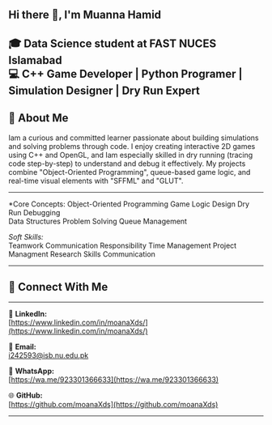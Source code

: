 ## Hi there 👋, I'm Muanna Hamid

🎓 Data Science student at FAST NUCES Islamabad  
💻 C++ Game Developer | Python Programer | Simulation Designer | Dry Run Expert  
---

## 🚀 About Me

Iam a curious and committed learner passionate about building simulations and solving problems through code. I enjoy creating interactive 2D games using C++ and OpenGL, and Iam especially skilled in dry running (tracing code step-by-step) to understand and debug it effectively. My projects combine "Object-Oriented Programming", queue-based game logic, and real-time visual elements with "SFFML" and "GLUT".

---  

*Core Concepts:
Object-Oriented Programming Game Logic Design Dry Run Debugging  
Data Structures Problem Solving Queue Management  

*Soft Skills:*  
Teamwork Communication Responsibility Time Management
Project Managment
Research Skills
Communication

---

## 🔗 Connect With Me

---

🔗 **LinkedIn:**  
[https://www.linkedin.com/in/moanaXds/](https://www.linkedin.com/in/moanaXds/)

📧 **Email:**  
[i242593@isb.nu.edu.pk](mailto:i242593@isb.nu.edu.pk)

💬 **WhatsApp:**  
[https://wa.me/923301366633](https://wa.me/923301366633)

🌐 **GitHub:**  
[https://github.com/moanaXds](https://github.com/moanaXds)

---


